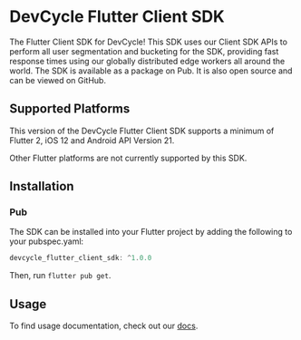 # DevCycle Flutter Client SDK

The Flutter Client SDK for DevCycle! This SDK uses our Client SDK APIs to perform all user segmentation and bucketing for the SDK, providing fast response times using our globally distributed edge workers all around the world.
The SDK is available as a package on Pub. It is also open source and can be viewed on GitHub.

## Supported Platforms

This version of the DevCycle Flutter Client SDK supports a minimum of Flutter 2, iOS 12 and Android API Version 21.

Other Flutter platforms are not currently supported by this SDK.

## Installation

### Pub

The SDK can be installed into your Flutter project by adding the following to your pubspec.yaml:

```dart
devcycle_flutter_client_sdk: ^1.0.0
```

Then, run `flutter pub get`.

## Usage

To find usage documentation, check out our [docs](https://docs.devcycle.com/docs/sdk/client-side-sdks/flutter).

